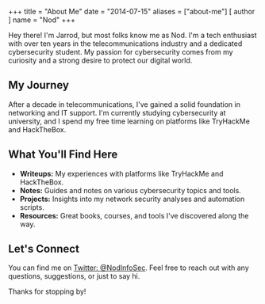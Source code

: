 +++
title = "About Me"
date = "2014-07-15"
aliases = ["about-me"]
[ author ]
  name = "Nod"
+++

Hey there! I'm Jarrod, but most folks know me as Nod. I'm a tech enthusiast with over ten years in the telecommunications industry and a dedicated cybersecurity student. My passion for cybersecurity comes from my curiosity and a strong desire to protect our digital world.

## My Journey

After a decade in telecommunications, I've gained a solid foundation in networking and IT support. I'm currently studying cybersecurity at university, and I spend my free time learning on platforms like TryHackMe and HackTheBox.

## What You'll Find Here

- **Writeups:** My experiences with platforms like TryHackMe and HackTheBox.
- **Notes:** Guides and notes on various cybersecurity topics and tools.
- **Projects:** Insights into my network security analyses and automation scripts.
- **Resources:** Great books, courses, and tools I've discovered along the way.

## Let's Connect

You can find me on [Twitter: @NodInfoSec](https://twitter.com/NodInfoSec). Feel free to reach out with any questions, suggestions, or just to say hi.

Thanks for stopping by!
